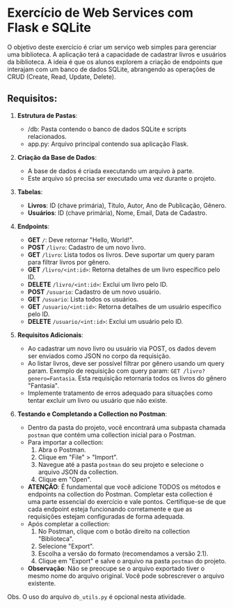 # Exercício de Web Services com Flask e SQLite

O objetivo deste exercício é criar um serviço web simples para gerenciar uma biblioteca. A aplicação terá a capacidade de cadastrar livros e usuários da biblioteca. A ideia é que os alunos explorem a criação de endpoints que interajam com um banco de dados SQLite, abrangendo as operações de CRUD (Create, Read, Update, Delete).

## Requisitos:

1. **Estrutura de Pastas**:
    * /db: Pasta contendo o banco de dados SQLite e scripts relacionados.
    * app.py: Arquivo principal contendo sua aplicação Flask.
    
2. **Criação da Base de Dados**:
    * A base de dados é criada executando um arquivo à parte.
    * Este arquivo só precisa ser executado uma vez durante o projeto.

3. **Tabelas**:
    * **Livros**: ID (chave primária), Título, Autor, Ano de Publicação, Gênero.
    * **Usuários**: ID (chave primária), Nome, Email, Data de Cadastro.

4. **Endpoints**:
    * **GET** `/`: Deve retornar "Hello, World!".
    * **POST** `/livro`: Cadastro de um novo livro.
    * **GET** `/livro`: Lista todos os livros. Deve suportar um query param para filtrar livros por gênero.
    * **GET** `/livro/<int:id>`: Retorna detalhes de um livro específico pelo ID.
    * **DELETE** `/livro/<int:id>`: Exclui um livro pelo ID.
    * **POST** `/usuario`: Cadastro de um novo usuário.
    * **GET** `/usuario`: Lista todos os usuários.
    * **GET** `/usuario/<int:id>`: Retorna detalhes de um usuário específico pelo ID.
    * **DELETE** `/usuario/<int:id>`: Exclui um usuário pelo ID.

5. **Requisitos Adicionais**:
    * Ao cadastrar um novo livro ou usuário via POST, os dados devem ser enviados como JSON no corpo da requisição.
    * Ao listar livros, deve ser possível filtrar por gênero usando um query param. Exemplo de requisição com query param: `GET /livro?genero=Fantasia`. Esta requisição retornaria todos os livros do gênero "Fantasia".
    * Implemente tratamento de erros adequado para situações como tentar excluir um livro ou usuário que não existe.

6. **Testando e Completando a Collection no Postman**:
    * Dentro da pasta do projeto, você encontrará uma subpasta chamada `postman` que contém uma collection inicial para o Postman.
    * Para importar a collection:
        1. Abra o Postman.
        2. Clique em "File" > "Import".
        3. Navegue até a pasta `postman` do seu projeto e selecione o arquivo JSON da collection.
        4. Clique em "Open".
    * **ATENÇÃO**: É fundamental que você adicione TODOS os métodos e endpoints na collection do Postman. Completar esta collection é uma parte essencial do exercício e vale pontos. Certifique-se de que cada endpoint esteja funcionando corretamente e que as requisições estejam configuradas de forma adequada.
    * Após completar a collection:
        1. No Postman, clique com o botão direito na collection "Biblioteca".
        2. Selecione "Export".
        3. Escolha a versão do formato (recomendamos a versão 2.1).
        4. Clique em "Export" e salve o arquivo na pasta `postman` do projeto.
    * **Observação**: Não se preocupe se o arquivo exportado tiver o mesmo nome do arquivo original. Você pode sobrescrever o arquivo existente.


Obs. O uso do arquivo `db_utils.py` é opcional nesta atividade.
